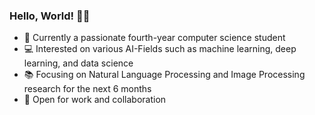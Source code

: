 ### Hello, World! 👋💖

- 🎉 Currently a passionate fourth-year computer science student 
- 💻 Interested on various AI-Fields such as machine learning, deep learning, and data science
- 📚 Focusing on Natural Language Processing and Image Processing research for the next 6 months 
- 👯 Open for work and collaboration

